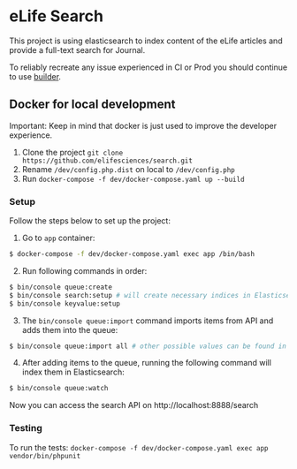 # eLife Search

This project is using elasticsearch to index content of the eLife articles and provide a full-text search for Journal.

To reliably recreate any issue experienced in CI or Prod you should continue to use [builder](https://github.com/elifesciences/builder).

## Docker for local development

Important: Keep in mind that docker is just used to improve the developer experience.

1. Clone the project `git clone https://github.com/elifesciences/search.git`
2. Rename `/dev/config.php.dist` on local to `/dev/config.php` 
3. Run `docker-compose -f dev/docker-compose.yaml up --build`

### Setup

Follow the steps below to set up the project:

1. Go to `app` container:

```bash 
$ docker-compose -f dev/docker-compose.yaml exec app /bin/bash
```

2. Run following commands in order:

```bash 
$ bin/console queue:create
$ bin/console search:setup # will create necessary indices in Elasticsearch
$ bin/console keyvalue:setup
```

3. The `bin/console queue:import` command imports items from API and adds them into the queue:

```bash
$ bin/console queue:import all # other possible values can be found in src/Search/Gearman/Command/ImportCommand.php 
```

4. After adding items to the queue, running the following command will index them in Elasticsearch:
```bash
$ bin/console queue:watch
```

Now you can access the search API on http://localhost:8888/search

### Testing

To run the tests: `docker-compose -f dev/docker-compose.yaml exec app vendor/bin/phpunit`
